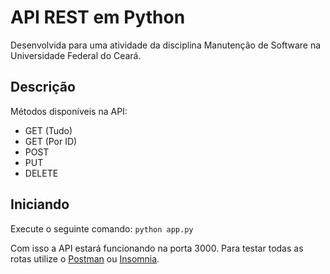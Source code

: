 # API REST em Python

Desenvolvida para uma atividade da disciplina Manutenção de Software na Universidade Federal do Ceará.

## Descrição

Métodos disponíveis na API:

+ GET (Tudo)
+ GET (Por ID)
+ POST
+ PUT
+ DELETE

## Iniciando
Execute o seguinte comando:
`python app.py`

Com isso a API estará funcionando na porta 3000. Para testar todas as rotas utilize o [Postman](https://www.getpostman.com/) ou [Insomnia](https://insomnia.rest/).

